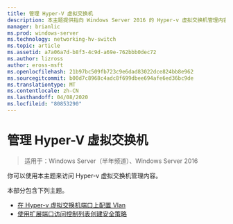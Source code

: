 ```yaml
---
title: 管理 Hyper-V 虚拟交换机
description: 本主题提供指向 Windows Server 2016 的 Hyper-v 虚拟交换机管理内容的链接。
manager: brianlic
ms.prod: windows-server
ms.technology: networking-hv-switch
ms.topic: article
ms.assetid: a7a06a7d-b8f3-4c9d-a69e-762bbb0dec72
ms.author: lizross
author: eross-msft
ms.openlocfilehash: 21b97bc509fb723c9e6dad83022dce824bb8e962
ms.sourcegitcommit: b00d7c8968c4adc8f699dbee694afe6ed36bc9de
ms.translationtype: MT
ms.contentlocale: zh-CN
ms.lasthandoff: 04/08/2020
ms.locfileid: "80853290"
---
```

# <a name="manage-hyper-v-virtual-switch"></a>管理 Hyper-V 虚拟交换机

>适用于：Windows Server（半年频道）、Windows Server 2016

你可以使用本主题来访问 Hyper-v 虚拟交换机管理内容。

本部分包含下列主题。

- [在 Hyper-v 虚拟交换机端口上配置 Vlan](Configure-and-View-VLAN-Settings-on-Hyper-V-Virtual-Switch-Ports.md)
- [使用扩展端口访问控制列表创建安全策略](Create-Security-Policies-with-Extended-Port-Access-Control-Lists.md)


